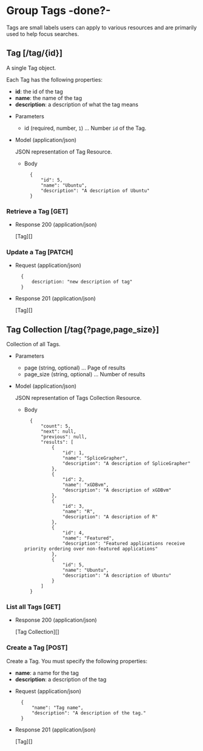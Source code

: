 # Group Tags -done?-
Tags are small labels users can apply to various resources and are primarily used to help focus searches.

## Tag [/tag/{id}]
A single Tag object.

Each Tag has the following properties:

- **id**: the id of the tag
- **name**: the name of the tag
- **description**: a description of what the tag means

+ Parameters
    + id (required, number, `1`) ... Number `id` of the Tag.
    
+ Model (application/json)

    JSON representation of Tag Resource.

    + Body

            {
                "id": 5,
                "name": "Ubuntu",
                "description": "A description of Ubuntu"
            }

### Retrieve a Tag [GET]
+ Response 200 (application/json)

    [Tag][]

### Update a Tag [PATCH]

+ Request (application/json)

        {
            description: "new description of tag"
        }

+ Response 201 (application/json)

    [Tag][]

## Tag Collection [/tag{?page,page_size}]
Collection of all Tags.

+ Parameters
    + page (string, optional) ... Page of results
    + page_size (string, optional) ... Number of results

+ Model (application/json)

    JSON representation of Tags Collection Resource.

    + Body

            {
                "count": 5,
                "next": null,
                "previous": null,
                "results": [
                    {
                        "id": 1,
                        "name": "SpliceGrapher",
                        "description": "A description of SpliceGrapher"
                    },
                    {
                        "id": 2,
                        "name": "xGDBvm",
                        "description": "A description of xGDBvm"
                    },
                    {
                        "id": 3,
                        "name": "R",
                        "description": "A description of R"
                    },
                    {
                        "id": 4,
                        "name": "Featured",
                        "description": "Featured applications receive priority ordering over non-featured applications"
                    },
                    {
                        "id": 5,
                        "name": "Ubuntu",
                        "description": "A description of Ubuntu"
                    }
                ]
            }

### List all Tags [GET]
+ Response 200 (application/json)

    [Tag Collection][]

### Create a Tag [POST]
Create a Tag.  You must specify the following properties:

- **name**: a name for the tag
- **description**: a description of the tag

+ Request (application/json)

        {
            "name": "Tag name",
            "description": "A description of the tag."
        }

+ Response 201 (application/json)

    [Tag][]

